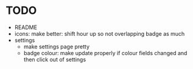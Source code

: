 # TODO 
- README
- icons: make better: shift hour up so not overlapping badge as much
- settings
  - make settings page pretty
  - badge colour: make update properly if colour fields changed and then click out of settings
